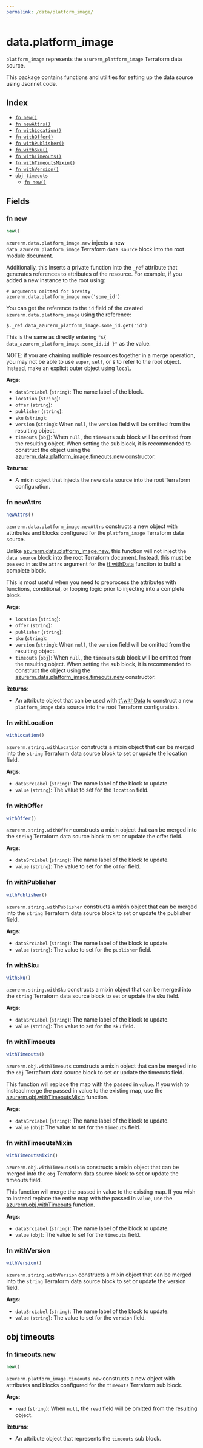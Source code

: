 ```yaml
---
permalink: /data/platform_image/
---
```


# data.platform_image

`platform_image` represents the `azurerm_platform_image` Terraform data source.



This package contains functions and utilities for setting up the data source using Jsonnet code.


## Index

* [`fn new()`](#fn-new)
* [`fn newAttrs()`](#fn-newattrs)
* [`fn withLocation()`](#fn-withlocation)
* [`fn withOffer()`](#fn-withoffer)
* [`fn withPublisher()`](#fn-withpublisher)
* [`fn withSku()`](#fn-withsku)
* [`fn withTimeouts()`](#fn-withtimeouts)
* [`fn withTimeoutsMixin()`](#fn-withtimeoutsmixin)
* [`fn withVersion()`](#fn-withversion)
* [`obj timeouts`](#obj-timeouts)
  * [`fn new()`](#fn-timeoutsnew)

## Fields

### fn new

```ts
new()
```


`azurerm.data.platform_image.new` injects a new `data_azurerm_platform_image` Terraform `data source`
block into the root module document.

Additionally, this inserts a private function into the `_ref` attribute that generates references to attributes of the
resource. For example, if you added a new instance to the root using:

    # arguments omitted for brevity
    azurerm.data.platform_image.new('some_id')

You can get the reference to the `id` field of the created `azurerm.data.platform_image` using the reference:

    $._ref.data_azurerm_platform_image.some_id.get('id')

This is the same as directly entering `"${ data_azurerm_platform_image.some_id.id }"` as the value.

NOTE: if you are chaining multiple resources together in a merge operation, you may not be able to use `super`, `self`,
or `$` to refer to the root object. Instead, make an explicit outer object using `local`.

**Args**:
  - `dataSrcLabel` (`string`): The name label of the block.
  - `location` (`string`): 
  - `offer` (`string`): 
  - `publisher` (`string`): 
  - `sku` (`string`): 
  - `version` (`string`):  When `null`, the `version` field will be omitted from the resulting object.
  - `timeouts` (`obj`):  When `null`, the `timeouts` sub block will be omitted from the resulting object. When setting the sub block, it is recommended to construct the object using the [azurerm.data.platform_image.timeouts.new](#fn-platform_imagetimeoutsnew) constructor.

**Returns**:
- A mixin object that injects the new data source into the root Terraform configuration.


### fn newAttrs

```ts
newAttrs()
```


`azurerm.data.platform_image.newAttrs` constructs a new object with attributes and blocks configured for the `platform_image`
Terraform data source.

Unlike [azurerm.data.platform_image.new](#fn-platform_imagenew), this function will not inject the `data source`
block into the root Terraform document. Instead, this must be passed in as the `attrs` argument for the
[tf.withData](https://github.com/tf-libsonnet/core/tree/main/docs#fn-withdata) function to build a complete block.

This is most useful when you need to preprocess the attributes with functions, conditional, or looping logic prior to
injecting into a complete block.

**Args**:
  - `location` (`string`): 
  - `offer` (`string`): 
  - `publisher` (`string`): 
  - `sku` (`string`): 
  - `version` (`string`):  When `null`, the `version` field will be omitted from the resulting object.
  - `timeouts` (`obj`):  When `null`, the `timeouts` sub block will be omitted from the resulting object. When setting the sub block, it is recommended to construct the object using the [azurerm.data.platform_image.timeouts.new](#fn-platform_imagetimeoutsnew) constructor.

**Returns**:
  - An attribute object that can be used with [tf.withData](https://github.com/tf-libsonnet/core/tree/main/docs#fn-withdata) to construct a new `platform_image` data source into the root Terraform configuration.


### fn withLocation

```ts
withLocation()
```

`azurerm.string.withLocation` constructs a mixin object that can be merged into the `string`
Terraform data source block to set or update the location field.



**Args**:
  - `dataSrcLabel` (`string`): The name label of the block to update.
  - `value` (`string`): The value to set for the `location` field.


### fn withOffer

```ts
withOffer()
```

`azurerm.string.withOffer` constructs a mixin object that can be merged into the `string`
Terraform data source block to set or update the offer field.



**Args**:
  - `dataSrcLabel` (`string`): The name label of the block to update.
  - `value` (`string`): The value to set for the `offer` field.


### fn withPublisher

```ts
withPublisher()
```

`azurerm.string.withPublisher` constructs a mixin object that can be merged into the `string`
Terraform data source block to set or update the publisher field.



**Args**:
  - `dataSrcLabel` (`string`): The name label of the block to update.
  - `value` (`string`): The value to set for the `publisher` field.


### fn withSku

```ts
withSku()
```

`azurerm.string.withSku` constructs a mixin object that can be merged into the `string`
Terraform data source block to set or update the sku field.



**Args**:
  - `dataSrcLabel` (`string`): The name label of the block to update.
  - `value` (`string`): The value to set for the `sku` field.


### fn withTimeouts

```ts
withTimeouts()
```

`azurerm.obj.withTimeouts` constructs a mixin object that can be merged into the `obj`
Terraform data source block to set or update the timeouts field.

This function will replace the map with the passed in `value`. If you wish to instead merge the
passed in value to the existing map, use the [azurerm.obj.withTimeoutsMixin](TODO) function.

**Args**:
  - `dataSrcLabel` (`string`): The name label of the block to update.
  - `value` (`obj`): The value to set for the `timeouts` field.


### fn withTimeoutsMixin

```ts
withTimeoutsMixin()
```

`azurerm.obj.withTimeoutsMixin` constructs a mixin object that can be merged into the `obj`
Terraform data source block to set or update the timeouts field.

This function will merge the passed in value to the existing map. If you wish
to instead replace the entire map with the passed in `value`, use the [azurerm.obj.withTimeouts](TODO)
function.


**Args**:
  - `dataSrcLabel` (`string`): The name label of the block to update.
  - `value` (`obj`): The value to set for the `timeouts` field.


### fn withVersion

```ts
withVersion()
```

`azurerm.string.withVersion` constructs a mixin object that can be merged into the `string`
Terraform data source block to set or update the version field.



**Args**:
  - `dataSrcLabel` (`string`): The name label of the block to update.
  - `value` (`string`): The value to set for the `version` field.


## obj timeouts



### fn timeouts.new

```ts
new()
```


`azurerm.platform_image.timeouts.new` constructs a new object with attributes and blocks configured for the `timeouts`
Terraform sub block.



**Args**:
  - `read` (`string`):  When `null`, the `read` field will be omitted from the resulting object.

**Returns**:
  - An attribute object that represents the `timeouts` sub block.
